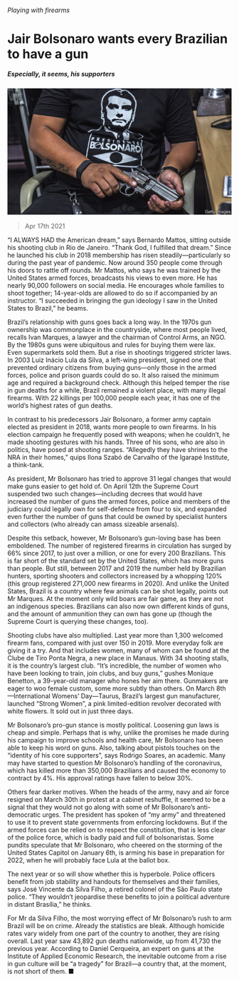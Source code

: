 ###### Playing with firearms

# Jair Bolsonaro wants every Brazilian to have a gun 

##### Especially, it seems, his supporters 

![image](images/20210417_AMP001_0.jpg) 

> Apr 17th 2021 

“I ALWAYS HAD the American dream,” says Bernardo Mattos, sitting outside his shooting club in Rio de Janeiro. “Thank God, I fulfilled that dream.” Since he launched his club in 2018 membership has risen steadily—particularly so during the past year of pandemic. Now around 350 people come through his doors to rattle off rounds. Mr Mattos, who says he was trained by the United States armed forces, broadcasts his views to even more. He has nearly 90,000 followers on social media. He encourages whole families to shoot together; 14-year-olds are allowed to do so if accompanied by an instructor. “I succeeded in bringing the gun ideology I saw in the United States to Brazil,” he beams.

Brazil’s relationship with guns goes back a long way. In the 1970s gun ownership was commonplace in the countryside, where most people lived, recalls Ivan Marques, a lawyer and the chairman of Control Arms, an NGO. By the 1980s guns were ubiquitous and rules for buying them were lax. Even supermarkets sold them. But a rise in shootings triggered stricter laws. In 2003 Luiz Inácio Lula da Silva, a left-wing president, signed one that prevented ordinary citizens from buying guns—only those in the armed forces, police and prison guards could do so. It also raised the minimum age and required a background check. Although this helped temper the rise in gun deaths for a while, Brazil remained a violent place, with many illegal firearms. With 22 killings per 100,000 people each year, it has one of the world’s highest rates of gun deaths.


In contrast to his predecessors Jair Bolsonaro, a former army captain elected as president in 2018, wants more people to own firearms. In his election campaign he frequently posed with weapons; when he couldn’t, he made shooting gestures with his hands. Three of his sons, who are also in politics, have posed at shooting ranges. “Allegedly they have shrines to the NRA in their homes,” quips Ilona Szabó de Carvalho of the Igarapé Institute, a think-tank.

As president, Mr Bolsonaro has tried to approve 31 legal changes that would make guns easier to get hold of. On April 12th the Supreme Court suspended two such changes—including decrees that would have increased the number of guns the armed forces, police and members of the judiciary could legally own for self-defence from four to six, and expanded even further the number of guns that could be owned by specialist hunters and collectors (who already can amass sizeable arsenals).

Despite this setback, however, Mr Bolsonaro’s gun-loving base has been emboldened. The number of registered firearms in circulation has surged by 66% since 2017, to just over a million, or one for every 200 Brazilians. This is far short of the standard set by the United States, which has more guns than people. But still, between 2017 and 2019 the number held by Brazilian hunters, sporting shooters and collectors increased by a whopping 120% (this group registered 271,000 new firearms in 2020). And unlike the United States, Brazil is a country where few animals can be shot legally, points out Mr Marques. At the moment only wild boars are fair game, as they are not an indigenous species. Brazilians can also now own different kinds of guns, and the amount of ammunition they can own has gone up (though the Supreme Court is querying these changes, too).

Shooting clubs have also multiplied. Last year more than 1,300 welcomed firearm fans, compared with just over 150 in 2019. More everyday folk are giving it a try. And that includes women, many of whom can be found at the Clube de Tiro Ponta Negra, a new place in Manaus. With 34 shooting stalls, it is the country’s largest club. “It’s incredible, the number of women who have been looking to train, join clubs, and buy guns,” gushes Monique Benetton, a 39-year-old manager who hones her aim there. Gunmakers are eager to woo female custom, some more subtly than others. On March 8th—International Womens’ Day—Taurus, Brazil’s largest gun manufacturer, launched “Strong Women”, a pink limited-edition revolver decorated with white flowers. It sold out in just three days.

Mr Bolsonaro’s pro-gun stance is mostly political. Loosening gun laws is cheap and simple. Perhaps that is why, unlike the promises he made during his campaign to improve schools and health care, Mr Bolsonaro has been able to keep his word on guns. Also, talking about pistols touches on the “identity of his core supporters”, says Rodrigo Soares, an academic. Many may have started to question Mr Bolsonaro’s handling of the coronavirus, which has killed more than 350,000 Brazilians and caused the economy to contract by 4%. His approval ratings have fallen to below 30%.

Others fear darker motives. When the heads of the army, navy and air force resigned on March 30th in protest at a cabinet reshuffle, it seemed to be a signal that they would not go along with some of Mr Bolsonaro’s anti-democratic urges. The president has spoken of “my army” and threatened to use it to prevent state governments from enforcing lockdowns. But if the armed forces can be relied on to respect the constitution, that is less clear of the police force, which is badly paid and full of bolsonaristas. Some pundits speculate that Mr Bolsonaro, who cheered on the storming of the United States Capitol on January 6th, is arming his base in preparation for 2022, when he will probably face Lula at the ballot box.

The next year or so will show whether this is hyperbole. Police officers benefit from job stability and handouts for themselves and their families, says José Vincente da Silva Filho, a retired colonel of the São Paulo state police. “They wouldn’t jeopardise these benefits to join a political adventure in distant Brasília,” he thinks.

For Mr da Silva Filho, the most worrying effect of Mr Bolsonaro’s rush to arm Brazil will be on crime. Already the statistics are bleak. Although homicide rates vary widely from one part of the country to another, they are rising overall. Last year saw 43,892 gun deaths nationwide, up from 41,730 the previous year. According to Daniel Cerqueira, an expert on guns at the Institute of Applied Economic Research, the inevitable outcome from a rise in gun culture will be “a tragedy” for Brazil—a country that, at the moment, is not short of them. ■


